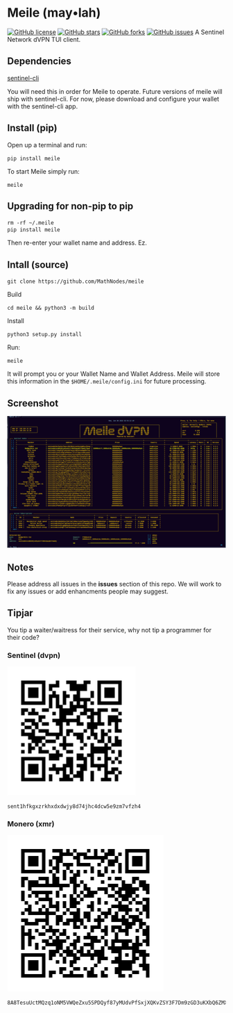 # Meile (may•lah)
[![GitHub license](https://img.shields.io/github/license/mathnodes/meile?style=for-the-badge)](https://github.com/MathNodes/meile/blob/main/LICENSE)
[![GitHub stars](https://img.shields.io/github/stars/mathnodes/meile?style=for-the-badge)](https://github.com/mathnodes/meile/stargazers)
[![GitHub forks](https://img.shields.io/github/forks/mathnodes/meile?style=for-the-badge)](https://github.com/mathnodes/meile/network)
[![GitHub issues](https://img.shields.io/github/issues/mathnodes/meile?style=for-the-badge)](https://github.com/mathnodes/meile/issues)
A Sentinel Network dVPN TUI client. 

## Dependencies
[sentinel-cli](https://github.com/sentinel-official/cli-client)

You will need this in order for Meile to operate. Future versions of meile will ship with sentinel-cli. For now, please download and configure your wallet with the sentinel-cli app. 

## Install (pip)

Open up a terminal and run:

```shell
pip install meile
```

To start Meile simply run:

```shell
meile
```

## Upgrading for non-pip to pip
```shell
rm -rf ~/.meile
pip install meile
```

Then re-enter your wallet name and address. Ez. 

## Intall (source)

```shell
git clone https://github.com/MathNodes/meile
```

Build
```shell
cd meile && python3 -m build
```

Install
```shell
python3 setup.py install
```

Run:
```shell
meile
```

It will prompt you or your Wallet Name and Wallet Address. Meile will store this information in the `$HOME/.meile/config.ini` for future processing.

## Screenshot
![img/scrshot.png](img/scrshot.png)

## Notes
Please address all issues in the **issues** section of this repo. We will work
to fix any issues or add enhancments people may suggest. 

## Tipjar
You tip a waiter/waitress for their service, why not tip a programmer for their code?

### Sentinel (dvpn)

![img/dvpn.png](img/dvpn.png)

```shell
sent1hfkgxzrkhxdxdwjy8d74jhc4dcw5e9zm7vfzh4
```


### Monero (xmr)

![img/xmr.png](img/xmr.png)

```shell
8A8TesuUctMQzq1oNM5VWQeZxu5SPDQyf87yMUdvPfSxjXQKvZSY3F7Dm9zGD3uKXbQ6ZMXGRydyQAGGQvBSfeVZBtJxh8A
```




